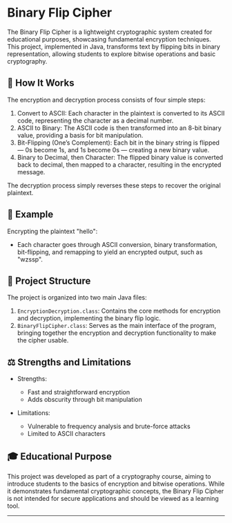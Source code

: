 # Binary Flip Cipher

The Binary Flip Cipher is a lightweight cryptographic system created for educational purposes, showcasing fundamental encryption techniques. This project, implemented in Java, transforms text by flipping bits in binary representation, allowing students to explore bitwise operations and basic cryptography.

## 🔑 How It Works

The encryption and decryption process consists of four simple steps:

1. Convert to ASCII: Each character in the plaintext is converted to its ASCII code, representing the character as a decimal number.
2. ASCII to Binary: The ASCII code is then transformed into an 8-bit binary value, providing a basis for bit manipulation.
3. Bit-Flipping (One’s Complement): Each bit in the binary string is flipped — 0s become 1s, and 1s become 0s — creating a new binary value.
4. Binary to Decimal, then Character: The flipped binary value is converted back to decimal, then mapped to a character, resulting in the encrypted message.

The decryption process simply reverses these steps to recover the original plaintext.

## 🧩 Example

Encrypting the plaintext "hello":
- Each character goes through ASCII conversion, binary transformation, bit-flipping, and remapping to yield an encrypted output, such as "wzssp".

## 📂 Project Structure

The project is organized into two main Java files:

1. `EncryptionDecryption.class`: Contains the core methods for encryption and decryption, implementing the binary flip logic.
2. `BinaryFlipCipher.class`: Serves as the main interface of the program, bringing together the encryption and decryption functionality to make the cipher usable.

## ⚖️ Strengths and Limitations

- Strengths: 
  - Fast and straightforward encryption
  - Adds obscurity through bit manipulation

- Limitations: 
  - Vulnerable to frequency analysis and brute-force attacks
  - Limited to ASCII characters

## 🎓 Educational Purpose

This project was developed as part of a cryptography course, aiming to introduce students to the basics of encryption and bitwise operations. While it demonstrates fundamental cryptographic concepts, the Binary Flip Cipher is not intended for secure applications and should be viewed as a learning tool.

---
